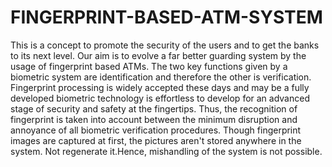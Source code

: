 # FINGERPRINT-BASED-ATM-SYSTEM
This is a concept to promote the security of the users and to get the banks to its next level.
  Our aim is to evolve a far better guarding system by the usage of fingerprint based ATMs. The two key functions given by a biometric system are identification and therefore the other is verification.
  Fingerprint processing is widely accepted these days and may be a fully developed biometric technology is effortless to develop for an advanced stage of security and safety at the fingertips.
  Thus, the recognition of fingerprint is taken into account between the minimum disruption and annoyance of all biometric verification procedures. Though fingerprint images are captured at first, the pictures aren't stored anywhere in the system. Not regenerate it.Hence, mishandling of the system is not possible.
